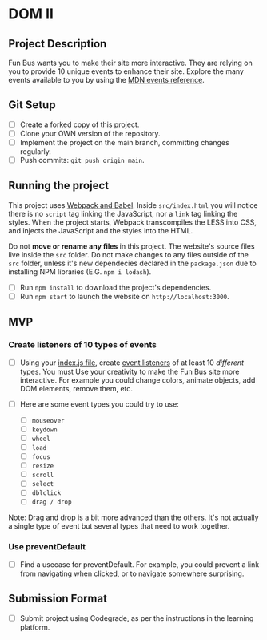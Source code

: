 # DOM II

## Project Description

Fun Bus wants you to make their site more interactive. They are relying on you to provide 10 unique events to enhance their site. Explore the many events available to you by using the [MDN events reference](https://developer.mozilla.org/en-US/docs/Web/Events).

## Git Setup

- [ ] Create a forked copy of this project.
- [ ] Clone your OWN version of the repository.
- [ ] Implement the project on the main branch, committing changes regularly.
- [ ] Push commits: `git push origin main`.

## Running the project

This project uses [Webpack and Babel](https://bloomtech-1.wistia.com/medias/bhi99dwr2x). Inside `src/index.html` you will notice there is no `script` tag linking the JavaScript, nor a `link` tag linking the styles. When the project starts, Webpack transcompiles the LESS into CSS, and injects the JavaScript and the styles into the HTML.

Do not **move or rename any files** in this project. The website's source files live inside the `src` folder. Do not make changes to any files outside of the `src` folder, unless it's new dependecies declared in the `package.json` due to installing NPM libraries (E.G. `npm i lodash`).

- [ ] Run `npm install` to download the project's dependencies.
- [ ] Run `npm start` to launch the website on `http://localhost:3000`.

## MVP

### Create listeners of 10 types of events

- [ ] Using your [index.js file](src/index.js), create [event listeners](https://developer.mozilla.org/en-US/docs/Web/Events) of at least 10 _different_ types. You must Use your creativity to make the Fun Bus site more interactive. For example you could change colors, animate objects, add DOM elements, remove them, etc.

- [ ] Here are some event types you could try to use:
  - [ ] `mouseover`
  - [ ] `keydown`
  - [ ] `wheel`
  - [ ] `load`
  - [ ] `focus`
  - [ ] `resize`
  - [ ] `scroll`
  - [ ] `select`
  - [ ] `dblclick`
  - [ ] `drag / drop`

Note: Drag and drop is a bit more advanced than the others. It's not actually a single type of event but several types that need to work together.

### Use preventDefault

- [ ] Find a usecase for preventDefault. For example, you could prevent a link from navigating when clicked, or to navigate somewhere surprising.

## Submission Format

- [ ] Submit project using Codegrade, as per the instructions in the learning platform.
